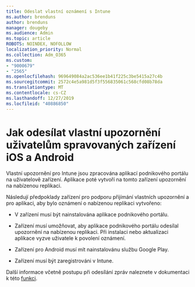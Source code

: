 ```yaml
---
title: Odeslat vlastní oznámení s Intune
ms.author: brenduns
author: brenduns
manager: dougeby
ms.audience: Admin
ms.topic: article
ROBOTS: NOINDEX, NOFOLLOW
localization_priority: Normal
ms.collection: Adm_O365
ms.custom:
- "9000679"
- "2565"
ms.openlocfilehash: 969649084a2ac536ee1b41f225c3be5415a27c4b
ms.sourcegitcommit: 2572c4e5a981d5f3f556835061c568cfd08b78da
ms.translationtype: MT
ms.contentlocale: cs-CZ
ms.lasthandoff: 12/27/2019
ms.locfileid: "40886850"
---
```

# <a name="how-to-send-custom-notifications-to-the-users-of-managed-ios-and-android-devices"></a>Jak odesílat vlastní upozornění uživatelům spravovaných zařízení iOS a Android

Vlastní upozornění pro Intune jsou zpracována aplikací podnikového portálu na uživatelově zařízení. Aplikace poté vytvoří na tomto zařízení upozornění na nabízenou replikaci.

Následují předpoklady zařízení pro podporu přijímání vlastních upozornění a pro aplikaci, aby bylo oznámení o nabízenou replikaci vytvořeno:

- V zařízení musí být nainstalována aplikace podnikového portálu.  

- Zařízení musí umožňovat, aby aplikace podnikového portálu odesílal upozornění na nabízenou replikaci. Při instalaci nebo aktualizaci aplikace vyzve uživatele k povolení oznámení.

- Zařízení pro Android musí mít nainstalovánu službu Google Play.

- Zařízení musí být zaregistrováni v Intune.

Další informace včetně postupu při odesílání zpráv naleznete v dokumentaci k této [funkci](https://docs.microsoft.com/intune/custom-notifications).
